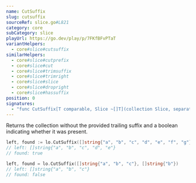 ```yaml
---
name: CutSuffix
slug: cutsuffix
sourceRef: slice.go#L821
category: core
subCategory: slice
playUrl: https://go.dev/play/p/7FKfBFvPTaT
variantHelpers:
  - core#slice#cutsuffix
similarHelpers:
  - core#slice#cutprefix
  - core#slice#cut
  - core#slice#trimsuffix
  - core#slice#trimright
  - core#slice#slice
  - core#slice#dropright
  - core#slice#hassuffix
position: 0
signatures:
  - "func CutSuffix[T comparable, Slice ~[]T](collection Slice, separator Slice) (before Slice, found bool)"
---
```


Returns the collection without the provided trailing suffix and a boolean indicating whether it was present.

```go
left, found := lo.CutSuffix([]string{"a", "b", "c", "d", "e", "f", "g"}, []string{"f", "g"})
// left: []string{"a", "b", "c", "d", "e"}
// found: true

left, found = lo.CutSuffix([]string{"a", "b", "c"}, []string{"b"})
// left: []string{"a", "b", "c"}
// found: false
```


